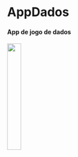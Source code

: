 # AppDados

#### App de jogo de dados

<img src="https://user-images.githubusercontent.com/72177982/120474043-12954480-c37e-11eb-82a7-43428a16171f.jpg" width="25%">
